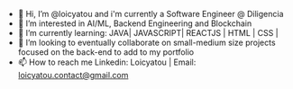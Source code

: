 - 👋 Hi, I’m @loicyatou and i'm currently a Software Engineer @ Diligencia
- 👀 I’m interested in AI/ML, Backend Engineering and Blockchain
- 🌱 I’m currently learning: JAVA| JAVASCRIPT| REACTJS | HTML | CSS | 
- 💞️ I’m looking to eventually collaborate on small-medium size projects focused on the back-end to add to my portfolio
- 📫 How to reach me Linkedin: Loicyatou | Email: loicyatou.contact@gmail.com

<!---
loicyatou/loicyatou is a ✨ special ✨ repository because its `README.md` (this file) appears on your GitHub profile.
You can click the Preview link to take a look at your changes.
--->
